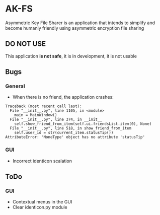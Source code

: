 # AK-FS

Asymmetric Key File Sharer is an application that intends to simplify and become humanly friendly using asymmetric encryption file sharing

## **DO NOT USE**

This application **is not safe**, it is in development, it is not usable

## Bugs

### General
* When there is no friend, the application crashes:
```
Traceback (most recent call last):
  File "__init__.py", line 1105, in <module>
    main = MainWindow()
  File "__init__.py", line 374, in __init__
    self.show_friend_from_item(self.ui.friendsList.item(0), None)
  File "__init__.py", line 518, in show_friend_from_item
    self.user_id = str(current_item.statusTip())
AttributeError: 'NoneType' object has no attribute 'statusTip'
```

### GUI
* Incorrect identicon scalation 

## ToDo

### GUI
* Contextual menus in the GUI
* Clear identicon.py module
